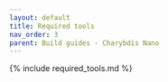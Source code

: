 ```yaml
---
layout: default
title: Required tools
nav_order: 3
parent: Build guides - Charybdis Nano
---
```


{% include required_tools.md %}
